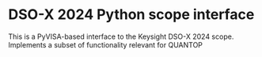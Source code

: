 # DSO-X 2024 Python scope interface
This is a PyVISA-based interface to the Keysight DSO-X 2024 scope. Implements a subset of functionality relevant for QUANTOP